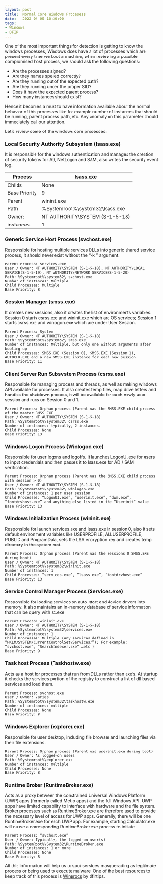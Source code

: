 ```yaml
---
layout: post
title:  Normal Core Windows Procesess 
date:   2022-04-05 18:30:00
tags:
- Windows
- DFIR
---
```





One of the most important things for detection is getting to know the windows processes, Windows does have a lot of processes which are present every time we boot a machine, when reviewing a possible compromised host process, we should ask the following questions:



 - Are the processes signed?
 - Are they names spelled correctly?
 - Are they running out of the expected path?
 - Are they running under the proper SID?
 - Does it have the expected parent process?
 - How many instances should exist?
  
  
Hence it becomes a must to have information available about the normal behavior of this processes like for example number of instances that should be running, parent process path, etc.
Any anomaly on this parameter should immediately call our attention.

Let’s review some of the windows core processes:

### Local Security Authority Subsystem (lsass.exe)
It is responsible for the windows authentication and manages the creation of security tokens for AD, NetLogon and SAM, also writes the security event log.

| Process      | lsass.exe |
| ----------- | ----------- |
| Childs | None |
| Base Priority |  9 |
| Parent | wininit.exe |
| Path | %Systemroot%\system32\lsass.exe |
| Owner: | NT AUTHORITY\SYSTEM (S-1-5-18) |
| instances | 1 |


    

### Generic Service Host Process (svchost.exe)
Responsible for hosting multiple services DLLs into generic shared service process, it should never exist without the “-k <name>” argument.

    Parent Process: services.exe
    User / Owner: NT AUTHORITY\SYSTEM (S-1-5-18), NT AUTHORITY\LOCAL SERVICE(S-1-5-19), NT AUTHORITY\NETWORK SERVICE(S-1-5-20)
    Path: %Systemroot%\system32\ svchost.exe
    Number of instances: Multiple
    Child Processes: Multiple
    Base Priority: 8

  
### Session Manager (smss.exe)
It creates new sessions, also it creates the list of environments variables. 
Session 0 starts csrss.exe and wininit.exe which are OS services; Session 1 starts csrss.exe and winlogon.exe which are under User Session.
  
    Parent Process: System
    User / Owner: NT AUTHORITY\SYSTEM (S-1-5-18)
    Path: %Systemroot%\system32\ smss.exe
    Number of instances: Multiple, but only one without arguments after booting up
    Child Processes: SMSS.EXE (Session 0), SMSS.EXE (Session 1), AUTOCHK.EXE and a new SMSS.EXE instance for each new session
    Base Priority: 11

  
### Client Server Run Subsystem Process (csrss.exe)
Responsible for managing process and threads, as well as making windows API available for processes.
It also creates temp files, map drive letters and handles the shutdown process, it will be available for each newly user session and runs on Session 0 and 1.

    Parent Process: Orphan process (Parent was the SMSS.EXE child process of the master SMSS.EXE)
    User / Owner: NT AUTHORITY\SYSTEM (S-1-5-18)
    Path: %Systemroot%\system32\ csrss.exe
    Number of instances: typically, 2 instances.
    Child Processes: None
    Base Priority: 13


### Windows Logon Process (Winlogon.exe)
Responsible for user logons and logoffs. 
It launches LogonUI.exe for users to input credentials and then passes it to lsass.exe for AD / SAM verification. 
  
    Parent Process: Orphan process (Parent was the SMSS.EXE child process with session > 0)
    User / Owner: NT AUTHORITY\SYSTEM (S-1-5-18)
    Path: %Systemroot%\system32\ winlogon.exe
    Number of instances: 1 per user session
    Child Processes: “LogonUI.exe”, “userinit.exe”, “dwm.exe”, “fontdrvhost.exe” and anything else listed in the “Userinit” value
    Base Priority: 13

 
### Windows Initialization Process (wininit.exe) 
Responsible for launch services.exe and lsass.exe in session 0, also it sets default environment variables like USERPROFILE, ALLUSERPROFILE, PUBLIC and
ProgramData, sets the LSA encryption key and creates temp directory in the system root. 
 
    Parent Process: Orphan process (Parent was the sessions 0 SMSS.EXE during boot)
    User / Owner: NT AUTHORITY\SYSTEM (S-1-5-18)
    Path: %Systemroot%\system32\wininit.exe
    Number of instances: 1 
    Child Processes: “services.exe”, “lsass.exe”, “fontdrvhost.exe”
    Base Priority: 13
 
 
### Service Control Manager Process (Services.exe)
Responsible for loading services on auto-start and device drivers into memory.
It also maintains an in-memory database of service information that can be query with sc.exe

    Parent Process: wininit.exe
    User / Owner: NT AUTHORITY\SYSTEM (S-1-5-18)
    Path: %Systemroot%\system32\services.exe
    Number of instances: 1 
    Child Processes: Multiple (Any services defined in “HKLM/SYSTEM/CurrentControlSet/Services/”); For example: “svchost.exe”, “SearchIndexer.exe” …etc.)
    Base Priority: 9

    
### Task host Process (Taskhostw.exe)
Acts as a host for processes that run from DLLs rather than exe’s.
At startup it checks the services portion of the registry to construct a list of dll based services and load them.
 
    Parent Process: svchost.exe
    User / Owner: Varies
    Path: %Systemroot%\system32\taskhostw.exe
    Number of instances: multiple 
    Child Processes: None
    Base Priority: 8

 
### Windows Explorer (explorer.exe)
Responsible for user desktop, including file browser and launching files via their file extensions.
 
    Parent Process: Orphan process (Parent was userinit.exe during boot)
    User / Owner: As logged-on users
    Path: %Systemroot%\explorer.exe
    Number of instances: multiple 
    Child Processes: None
    Base Priority: 8

 
### Runtime Broker (RuntimeBroker.exe)
Acts as a proxy between the constrained Universal Windows Platform (UWP) apps (formerly called Metro apps) and the full Windows API. UWP apps have limited
capability to interface with hardware and the file system. Broker processes such as RuntimeBroker.exe are therefore used to provide the necessary level of
access for UWP apps. Generally, there will be one RuntimeBroker.exe for each UWP app. For example, starting Calculator.exe will cause a corresponding
RuntimeBroker.exe process to initiate.
 
    Parent Process: “svchost.exe”
    User / Owner: Typically, the logged-on user(s)
    Path: %SystemRoot%\System32\RuntimeBroker.exe
    Number of instances: 1 or more
    Child Processes: None
    Base Priority: 8
 
 
 
 
All this information will help us to spot services masquerading as legitimate process or being used to execute malware.
One of the best resources to keep track of this process is [Winprocs](https://winprocs.dfir.tips "Title") by dfirtips.

 
